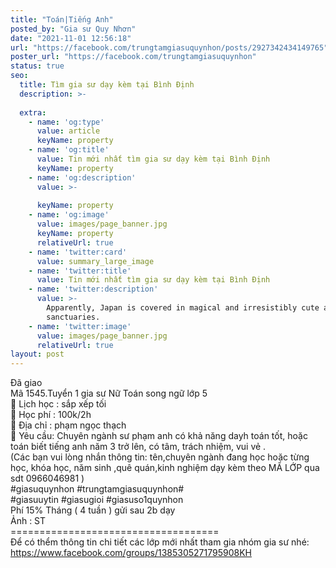 ```yaml
---
title: "Toán|Tiếng Anh"
posted_by: "Gia sư Quy Nhơn"
date: "2021-11-01 12:56:18"
url: "https://facebook.com/trungtamgiasuquynhon/posts/2927342434149765"
poster_url: "https://facebook.com/trungtamgiasuquynhon"
status: true
seo:
  title: Tìm gia sư dạy kèm tại Bình Định
  description: >-
    
  extra:
    - name: 'og:type'
      value: article
      keyName: property
    - name: 'og:title'
      value: Tin mới nhất tìm gia sư dạy kèm tại Bình Định
      keyName: property
    - name: 'og:description'
      value: >-
        
      keyName: property
    - name: 'og:image'
      value: images/page_banner.jpg
      keyName: property
      relativeUrl: true
    - name: 'twitter:card'
      value: summary_large_image
    - name: 'twitter:title'
      value: Tin mới nhất tìm gia sư dạy kèm tại Bình Định
    - name: 'twitter:description'
      value: >-
        Apparently, Japan is covered in magical and irresistibly cute animal
        sanctuaries.
    - name: 'twitter:image'
      value: images/page_banner.jpg
      relativeUrl: true
layout: post
---
```

Đã giao<br>Mã 1545.Tuyển 1 gia sư Nữ Toán song ngữ lớp 5<br>🧐 Lịch học : sắp xếp tối<br>🧐 Học phí : 100k/2h<br>🧐 Địa chỉ : phạm ngọc thạch<br>🧐 Yêu cầu: Chuyên ngành sư phạm anh có khả năng dayh toán tốt, hoặc toán biết tiếng anh năm 3 trở lên, có tâm, trách nhiệm, vui vẻ .<br>(Các bạn vui lòng nhắn thông tin: tên,chuyên ngành đang học hoặc từng học, khóa học, năm sinh ,quê quán,kinh nghiệm dạy kèm theo MÃ LỚP qua sdt 0966046981 )<br>#giasuquynhon #trungtamgiasuquynhon#<br>#giasuuytin #giasugioi #giasuso1quynhon<br>Phí 15% Tháng ( 4 tuần ) gửi sau 2b dạy<br>Ảnh : ST<br>====================================<br>Để có thểm thông tin chi tiết các lớp mới nhất tham gia nhóm gia sư nhé: https://www.facebook.com/groups/1385305271795908KH
